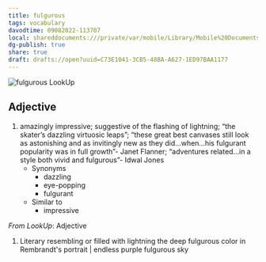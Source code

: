 ```yaml
---
title: fulgurous
tags: vocabulary
davodtime: 09082022-113707
local: shareddocuments:///private/var/mobile/Library/Mobile%20Documents/iCloud~md~obsidian/Documents/OBSHIDDIAN/drafts/C73E1041-3CB5-48BA-A627-1ED97BAA1177.md
dg-publish: true
share: true
draft: drafts://open?uuid=C73E1041-3CB5-48BA-A627-1ED97BAA1177
---
```


![fulgurous LookUp](https://i.snap.as/87hLunqw.png)

## Adjective

1. amazingly impressive; suggestive of the flashing of lightning; “the skater’s dazzling virtuosic leaps”; “these great best canvases still look as astonishing and as invitingly new as they did…when…his fulgurant popularity was in full growth”- Janet Flanner; “adventures related…in a style both vivid and fulgurous”- Idwal Jones
	- Synonyms
		- dazzling
		- eye-popping
		- fulgurant
	- Similar to
		- impressive

*From LookUp*:
Adjective
1.	Literary resembling or filled with lightning
the deep fulgurous color in Rembrandt's portrait | endless purple fulgurous sky